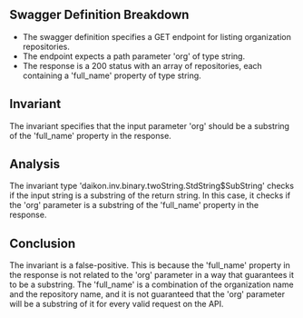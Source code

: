 ## Swagger Definition Breakdown
- The swagger definition specifies a GET endpoint for listing organization repositories.
- The endpoint expects a path parameter 'org' of type string.
- The response is a 200 status with an array of repositories, each containing a 'full_name' property of type string.

## Invariant
The invariant specifies that the input parameter 'org' should be a substring of the 'full_name' property in the response.

## Analysis
The invariant type 'daikon.inv.binary.twoString.StdString$SubString' checks if the input string is a substring of the return string. In this case, it checks if the 'org' parameter is a substring of the 'full_name' property in the response.

## Conclusion
The invariant is a false-positive. This is because the 'full_name' property in the response is not related to the 'org' parameter in a way that guarantees it to be a substring. The 'full_name' is a combination of the organization name and the repository name, and it is not guaranteed that the 'org' parameter will be a substring of it for every valid request on the API.
